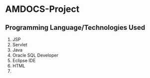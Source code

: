 # AMDOCS-Project

## Programming Language/Technologies Used

1. JSP
2. Servlet
3. Java
4. Oracle SQL Developer
5. Eclipse IDE
6. HTML
7. 
